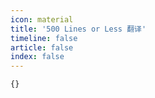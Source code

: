```yaml
---
icon: material
title: '500 Lines or Less 翻译'
timeline: false
article: false
index: false
---
```


```component Catalog
{}
```
